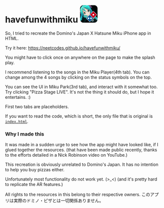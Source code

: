 # havefunwithmiku  ![](https://raw.githubusercontent.com/neetcodes/havefunwithmiku/main/favicon.ico)

So, I tried to recreate the Domino's Japan X Hatsune Miku iPhone app in HTML.

Try it here:
https://neetcodes.github.io/havefunwithmiku/

You might have to click once on anywhere on the page to make the splash play.

I recommend listening to the songs in the Miku Player(4th tab). You can change among the 4 songs by clicking on the status symbols on the top.

You can see the UI in Miku Park(3rd tab), and interact with it somewhat too. Try clicking "Pizza Stage LIVE". It's not the thing it should do, but I hope it entertains. :)

First two tabs are placeholders.

If you want to read the code, which is short, the only file that is original is [`index.html`](https://github.com/neetcodes/havefunwithmiku/blob/main/index.html).

### Why I made this

It was made in a sudden urge to see how the app might have looked like, if I glued together the resources. (that have been made public recently, thanks to the efforts detailed in a Nick Robinson video on YouTube.)

This recreation is obviously unrelated to Domino's Japan. It has no intention to help you buy pizzas either. 

Unfortunately most functionality do not work yet. (>_<) (and it's pretty hard to replicate the AR features.) 

All rights to the resources in this belong to their respective owners.
このアプリは実際のドミノ・ピザとは一切関係ありません。
